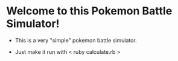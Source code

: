 # Welcome to this Pokemon Battle Simulator!

- This is a very "simple" pokemon battle simulator.

- Just make it run with < ruby calculate.rb >